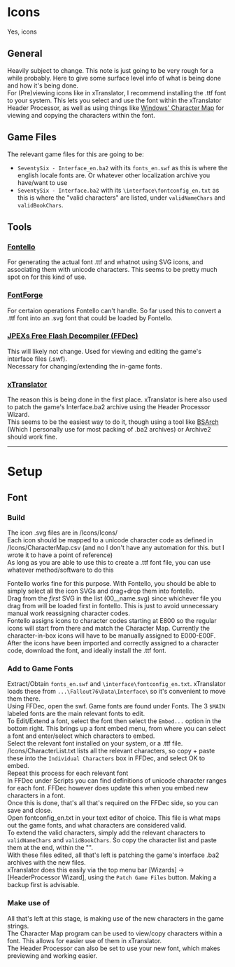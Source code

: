# Icons
Yes, icons

## General
Heavily subject to change.
This note is just going to be very rough for a while probably. Here to give some surface level info of what is being done and how it's being done.  
For (Pre)viewing icons like in xTranslator, I recommend installing the .ttf font to your system. This lets you select and use the font within the xTranslator Header Processor, as well as using things like [Windows' Character Map](https://en.wikipedia.org/wiki/Character_Map_(Windows)) for viewing and copying the characters within the font.

## Game Files
The relevant game files for this are going to be:
* `SeventySix - Interface_en.ba2` with its `fonts_en.swf` as this is where the english locale fonts are. Or whatever other localization archive you have/want to use
* `SeventySix - Interface.ba2` with its `\interface\fontconfig_en.txt` as this is where the "valid characters" are listed, under `validNameChars` and `validBookChars`.

## Tools

### [Fontello](https://fontello.com/)
For generating the actual font .ttf and whatnot using SVG icons, and associating them with unicode characters. This seems to be pretty much spot on for this kind of use.

### [FontForge](https://fontforge.org/)
For certaion operations Fontello can't handle. So far used this to convert a .ttf font into an .svg font that could be loaded by Fontello.

### [JPEXs Free Flash Decompiler (FFDec)](https://github.com/jindrapetrik/jpexs-decompiler)
This will likely not change. Used for viewing and editing the game's interface files (.swf).  
Necessary for changing/extending the in-game fonts.

### [xTranslator](https://www.nexusmods.com/starfield/mods/313)
The reason this is being done in the first place. xTranslator is here also used to patch the game's Interface.ba2 archive using the Header Processor Wizard.  
This seems to be the easiest way to do it, though using a tool like [BSArch](https://www.nexusmods.com/newvegas/mods/64745) (Which I personally use for most packing of .ba2 archives) or Archive2 should work fine.

---

# Setup

## Font

### Build
The icon .svg files are in /Icons/Icons/  
Each icon should be mapped to a unicode character code as defined in /Icons/CharacterMap.csv (and no I don't have any automation for this. but I wrote it to have a point of reference)  
As long as you are able to use this to create a .ttf font file, you can use whatever method/software to do this  

Fontello works fine for this purpose. With Fontello, you should be able to simply select all the icon SVGs and drag+drop them into fontello.  
Drag from the *first* SVG in the list (00__name.svg) since whichever file you drag from will be loaded first in fontello. This is just to avoid unnecessary manual work reassigning character codes.  
Fontello assigns icons to character codes starting at E800 so the regular icons will start from there and match the Character Map. Currently the character-in-box icons will have to be manually assigned to E000-E00F.  
After the icons have been imported and correctly assigned to a character code, download the font, and ideally install the .ttf font.  

### Add to Game Fonts
Extract/Obtain `fonts_en.swf` and `\interface\fontconfig_en.txt`. xTranslator loads these from `...\Fallout76\Data\Interface\` so it's convenient to move them there.  
Using FFDec, open the swf. Game fonts are found under Fonts. The 3 `$MAIN` labeled fonts are the main relevant fonts to edit.  
To Edit/Extend a font, select the font then select the `Embed...` option in the bottom right. This brings up a font embed menu, from where you can select a font and enter/select which characters to embed.  
Select the relevant font installed on your system, or a .ttf file. /Icons/CharacterList.txt lists all the relevant characters, so copy + paste these into the `Individual Characters` box in FFDec, and select OK to embed.  
Repeat this process for each relevant font  
In FFDec under Scripts you can find definitions of unicode character ranges for each font. FFDec however does update this when you embed new characters in a font.  
Once this is done, that's all that's required on the FFDec side, so you can save and close.  
Open fontconfig_en.txt in your text editor of choice. This file is what maps out the game fonts, and what characters are considered valid.  
To extend the valid characters, simply add the relevant characters to `validNameChars` and `validBookChars`. So copy the character list and paste them at the end, within the "".  
With these files edited, all that's left is patching the game's interface .ba2 archives with the new files.  
xTranslator does this easily via the top menu bar \[Wizards\] -> \[HeaderProcessor Wizard\], using the `Patch Game Files` button. Making a backup first is advisable.  

### Make use of
All that's left at this stage, is making use of the new characters in the game strings.  
The Character Map program can be used to view/copy characters within a font. This allows for easier use of them in xTranslator.  
The Header Processor can also be set to use your new font, which makes previewing and working easier.  